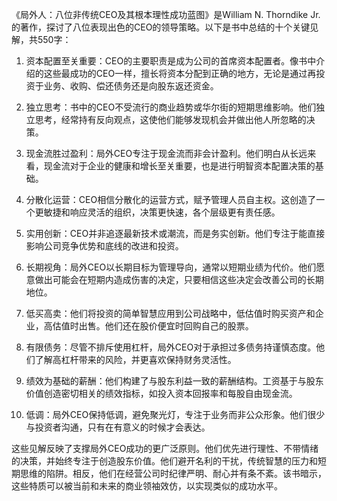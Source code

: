 《局外人：八位非传统CEO及其根本理性成功蓝图》是William N. Thorndike Jr. 的著作，探讨了八位表现出色的CEO的领导策略。以下是书中总结的十个关键见解，共550字：

1. 资本配置至关重要：CEO的主要职责是成为公司的首席资本配置者。像书中介绍的这些最成功的CEO一样，擅长将资本分配到正确的地方，无论是通过再投资于业务、收购、偿还债务还是向股东返还资金。

2. 独立思考：书中的CEO不受流行的商业趋势或华尔街的短期思维影响。他们独立思考，经常持有反向观点，这使他们能够发现机会并做出他人所忽略的决策。

3. 现金流胜过盈利：局外CEO专注于现金流而非会计盈利。他们明白从长远来看，现金流对于企业的健康和增长至关重要，也是进行明智资本配置决策的基础。

4. 分散化运营：CEO相信分散化的运营方式，赋予管理人员自主权。这创造了一个更敏捷和响应灵活的组织，决策更快速，各个层级更有责任感。

5. 实用创新：CEO并非追逐最新技术或潮流，而是务实创新。他们专注于能直接影响公司竞争优势和底线的改进和投资。

6. 长期视角：局外CEO以长期目标为管理导向，通常以短期业绩为代价。他们愿意做出可能会在短期内造成伤害的决定，只要相信这些决定会改善公司的长期地位。

7. 低买高卖：他们将投资的简单智慧应用到公司战略中，低估值时购买资产和企业，高估值时出售。他们还在股价便宜时回购自己的股票。

8. 有限债务：尽管不排斥使用杠杆，局外CEO对于承担过多债务持谨慎态度。他们了解高杠杆带来的风险，并更喜欢保持财务灵活性。

9. 绩效为基础的薪酬：他们构建了与股东利益一致的薪酬结构。工资基于与股东价值创造密切相关的绩效指标，如投入资本回报率和每股自由现金流。

10. 低调：局外CEO保持低调，避免聚光灯，专注于业务而非公众形象。他们很少与投资者沟通，只有在有意义的时候才会表达。

这些见解反映了支撑局外CEO成功的更广泛原则。他们优先进行理性、不带情绪的决策，并始终专注于创造股东价值。他们避开名利的干扰，传统智慧的压力和短期思维的陷阱。相反，他们在经营公司时纪律严明、耐心并有条不紊。该书暗示，这些特质可以被当前和未来的商业领袖效仿，以实现类似的成功水平。